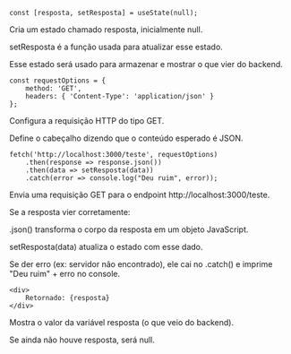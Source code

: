     const [resposta, setResposta] = useState(null);

Cria um estado chamado resposta, inicialmente null.

setResposta é a função usada para atualizar esse estado.

Esse estado será usado para armazenar e mostrar o que vier do backend.


    const requestOptions = {
        method: 'GET',
        headers: { 'Content-Type': 'application/json' }
    };

Configura a requisição HTTP do tipo GET.

Define o cabeçalho dizendo que o conteúdo esperado é JSON.


    fetch('http://localhost:3000/teste', requestOptions)
        .then(response => response.json())
        .then(data => setResposta(data))
        .catch(error => console.log("Deu ruim", error));


Envia uma requisição GET para o endpoint http://localhost:3000/teste.

Se a resposta vier corretamente:

.json() transforma o corpo da resposta em um objeto JavaScript.

setResposta(data) atualiza o estado com esse dado.

Se der erro (ex: servidor não encontrado), ele cai no .catch() e imprime "Deu ruim" + erro no console.


    <div>
        Retornado: {resposta}
    </div>
    
Mostra o valor da variável resposta (o que veio do backend).

Se ainda não houve resposta, será null.